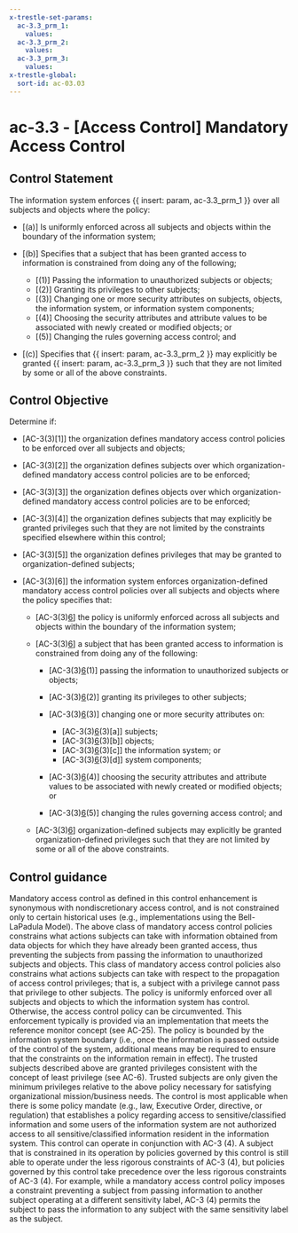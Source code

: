 ```yaml
---
x-trestle-set-params:
  ac-3.3_prm_1:
    values:
  ac-3.3_prm_2:
    values:
  ac-3.3_prm_3:
    values:
x-trestle-global:
  sort-id: ac-03.03
---
```


# ac-3.3 - \[Access Control\] Mandatory Access Control

## Control Statement

The information system enforces {{ insert: param, ac-3.3_prm_1 }} over all subjects and objects where the policy:

- \[(a)\] Is uniformly enforced across all subjects and objects within the boundary of the information system;

- \[(b)\] Specifies that a subject that has been granted access to information is constrained from doing any of the following;

  - \[(1)\] Passing the information to unauthorized subjects or objects;
  - \[(2)\] Granting its privileges to other subjects;
  - \[(3)\] Changing one or more security attributes on subjects, objects, the information system, or information system components;
  - \[(4)\] Choosing the security attributes and attribute values to be associated with newly created or modified objects; or
  - \[(5)\] Changing the rules governing access control; and

- \[(c)\] Specifies that {{ insert: param, ac-3.3_prm_2 }} may explicitly be granted {{ insert: param, ac-3.3_prm_3 }} such that they are not limited by some or all of the above constraints.

## Control Objective

Determine if:

- \[AC-3(3)[1]\] the organization defines mandatory access control policies to be enforced over all subjects and objects;

- \[AC-3(3)[2]\] the organization defines subjects over which organization-defined mandatory access control policies are to be enforced;

- \[AC-3(3)[3]\] the organization defines objects over which organization-defined mandatory access control policies are to be enforced;

- \[AC-3(3)[4]\] the organization defines subjects that may explicitly be granted privileges such that they are not limited by the constraints specified elsewhere within this control;

- \[AC-3(3)[5]\] the organization defines privileges that may be granted to organization-defined subjects;

- \[AC-3(3)[6]\] the information system enforces organization-defined mandatory access control policies over all subjects and objects where the policy specifies that:

  - \[AC-3(3)[6](a)\] the policy is uniformly enforced across all subjects and objects within the boundary of the information system;
  - \[AC-3(3)[6](b)\] a subject that has been granted access to information is constrained from doing any of the following:

    - \[AC-3(3)[6](b)(1)\] passing the information to unauthorized subjects or objects;
    - \[AC-3(3)[6](b)(2)\] granting its privileges to other subjects;
    - \[AC-3(3)[6](b)(3)\] changing one or more security attributes on:

      - \[AC-3(3)[6](b)(3)[a]\] subjects;
      - \[AC-3(3)[6](b)(3)[b]\] objects;
      - \[AC-3(3)[6](b)(3)[c]\] the information system; or
      - \[AC-3(3)[6](b)(3)[d]\] system components;

    - \[AC-3(3)[6](b)(4)\] choosing the security attributes and attribute values to be associated with newly created or modified objects; or
    - \[AC-3(3)[6](b)(5)\] changing the rules governing access control; and

  - \[AC-3(3)[6](c)\] organization-defined subjects may explicitly be granted organization-defined privileges such that they are not limited by some or all of the above constraints.

## Control guidance

Mandatory access control as defined in this control enhancement is synonymous with nondiscretionary access control, and is not constrained only to certain historical uses (e.g., implementations using the Bell-LaPadula Model). The above class of mandatory access control policies constrains what actions subjects can take with information obtained from data objects for which they have already been granted access, thus preventing the subjects from passing the information to unauthorized subjects and objects. This class of mandatory access control policies also constrains what actions subjects can take with respect to the propagation of access control privileges; that is, a subject with a privilege cannot pass that privilege to other subjects. The policy is uniformly enforced over all subjects and objects to which the information system has control. Otherwise, the access control policy can be circumvented. This enforcement typically is provided via an implementation that meets the reference monitor concept (see AC-25). The policy is bounded by the information system boundary (i.e., once the information is passed outside of the control of the system, additional means may be required to ensure that the constraints on the information remain in effect). The trusted subjects described above are granted privileges consistent with the concept of least privilege (see AC-6). Trusted subjects are only given the minimum privileges relative to the above policy necessary for satisfying organizational mission/business needs. The control is most applicable when there is some policy mandate (e.g., law, Executive Order, directive, or regulation) that establishes a policy regarding access to sensitive/classified information and some users of the information system are not authorized access to all sensitive/classified information resident in the information system. This control can operate in conjunction with AC-3 (4). A subject that is constrained in its operation by policies governed by this control is still able to operate under the less rigorous constraints of AC-3 (4), but policies governed by this control take precedence over the less rigorous constraints of AC-3 (4). For example, while a mandatory access control policy imposes a constraint preventing a subject from passing information to another subject operating at a different sensitivity label, AC-3 (4) permits the subject to pass the information to any subject with the same sensitivity label as the subject.
